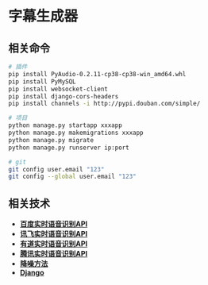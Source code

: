 # 字幕生成器

## 相关命令
```bash
# 插件
pip install PyAudio-0.2.11-cp38-cp38-win_amd64.whl
pip install PyMySQL
pip install websocket-client
pip install django-cors-headers
pip install channels -i http://pypi.douban.com/simple/

# 项目
python manage.py startapp xxxapp
python manage.py makemigrations xxxapp
python manage.py migrate
python manage.py runserver ip:port

# git
git config user.email "123"
git config --global user.email "123"
```

## 相关技术
- **[百度实时语音识别API](https://ai.baidu.com/ai-doc/SPEECH/2k5dllqxj)**
- **[讯飞实时语音识别API](https://www.xfyun.cn/doc/asr/rtasr/API.html)**
- **[有道实时语音识别API](http://ai.youdao.com/DOCSIRMA/html/%E8%AF%AD%E9%9F%B3%E8%AF%86%E5%88%ABASR/API%E6%96%87%E6%A1%A3/%E5%AE%9E%E6%97%B6%E8%AF%AD%E9%9F%B3%E8%AF%86%E5%88%AB%E6%9C%8D%E5%8A%A1/%E5%AE%9E%E6%97%B6%E8%AF%AD%E9%9F%B3%E8%AF%86%E5%88%AB%E6%9C%8D%E5%8A%A1-API%E6%96%87%E6%A1%A3.html)**
- **[腾讯实时语音识别API](https://cloud.tencent.com/document/product/1093/48982#.E9.94.99.E8.AF.AF.E7.A0.81)**
- **[降噪方法](https://github.com/CrockerC/RealtimeAudioNoiseReduction)**
- **[Django](https://www.django.cn/)**